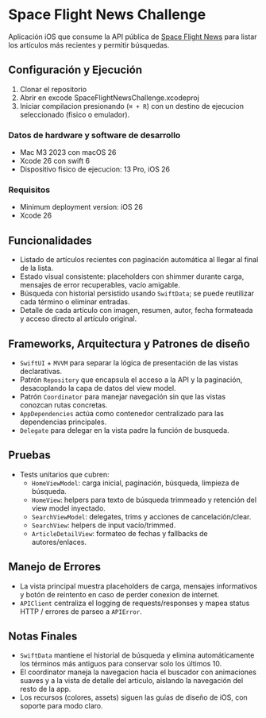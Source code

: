 # Space Flight News Challenge

Aplicación iOS que consume la API pública de [Space Flight News](https://www.spaceflightnewsapi.net/) para listar los artículos más recientes y permitir búsquedas.

## Configuración y Ejecución

1. Clonar el repositorio
2. Abrir en excode SpaceFlightNewsChallenge.xcodeproj
3. Iniciar compilacion presionando (`⌘ + R`) con un destino de ejecucion seleccionado (fisico o emulador).

### Datos de hardware y software de desarrollo

- Mac M3 2023 con macOS 26
- Xcode 26 con swift 6
- Dispositivo fisico de ejecucion: 13 Pro, iOS 26

### Requisitos

- Minimum deployment version: iOS 26
- Xcode 26

## Funcionalidades

- Listado de artículos recientes con paginación automática al llegar al final de la lista.
- Estado visual consistente: placeholders con shimmer durante carga, mensajes de error recuperables, vacío amigable.
- Búsqueda con historial persistido usando `SwiftData`; se puede reutilizar cada término o eliminar entradas.
- Detalle de cada artículo con imagen, resumen, autor, fecha formateada y acceso directo al artículo original.

## Frameworks, Arquitectura y Patrones de diseño

- `SwiftUI` + `MVVM` para separar la lógica de presentación de las vistas declarativas.
- Patrón `Repository` que encapsula el acceso a la API y la paginación, desacoplando la capa de datos del view model.
- Patrón `Coordinator` para manejar navegación sin que las vistas conozcan rutas concretas.
- `AppDependencies` actúa como contenedor centralizado para las dependencias principales.
- `Delegate` para delegar en la vista padre la función de busqueda.

## Pruebas

- Tests unitarios que cubren:
  - `HomeViewModel`: carga inicial, paginación, búsqueda, limpieza de búsqueda.
  - `HomeView`: helpers para texto de búsqueda trimmeado y retención del view model inyectado.
  - `SearchViewModel`: delegates, trims y acciones de cancelación/clear.
  - `SearchView`: helpers de input vacío/trimmed.
  - `ArticleDetailView`: formateo de fechas y fallbacks de autores/enlaces.

## Manejo de Errores

- La vista principal muestra placeholders de carga, mensajes informativos y botón de reintento en caso de perder conexion de internet.
- `APIClient` centraliza el logging de requests/responses y mapea status HTTP / errores de parseo a `APIError`.

## Notas Finales

- `SwiftData` mantiene el historial de búsqueda y elimina automáticamente los términos más antiguos para conservar solo los últimos 10.
- El coordinator maneja la navegacion hacia el buscador con animaciones suaves y a la vista de detalle del articulo, aislando la navegación del resto de la app.
- Los recursos (colores, assets) siguen las guías de diseño de iOS, con soporte para modo claro.
